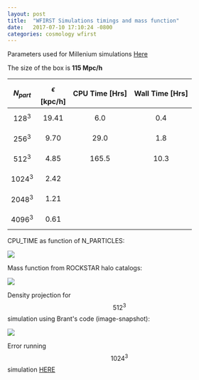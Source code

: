 ```yaml
---
layout: post
title:  "WFIRST Simulations timings and mass function"
date:   2017-07-10 17:10:24 -0800
categories: cosmology wfirst
---
```


Parameters used for Millenium simulations [Here](http://gavo.mpa-garching.mpg.de/Millennium/Help/simulation)


The size of the box is **115 Mpc/h**

| $$N_{part}$$ |  $$\epsilon$$ [kpc/h]  |  CPU Time [Hrs] |  Wall Time  [Hrs]  |
|:------:|:--------------:|:----------------:|:-----------------:|
| $$128^3$$    |   19.41  |  6.0   |  0.4  |
| $$256^3$$    |   9.70   |  29.0  |  1.8  |
| $$512^3$$    |    4.85  |  165.5 |  10.3 |
| $$1024^3$$   |    2.42  |        |       |
| $$2048^3$$   |    1.21 |        |       |
| $$4096^3$$   |    0.61 |        |       |



CPU_TIME as function of N_PARTICLES:


<img src="{{ site.url }}assets/images/timming.png">





Mass function from ROCKSTAR halo catalogs:

<img src="{{ site.url }}assets/images/massFunc_all_new.png">


Density projection for $$512^3$$ simulation using Brant's code (image-snapshot):

<img src="{{ site.url }}assets/images/image.053.dat_.png">



Error running $$1024^3$$ simulation [HERE](https://wwwmpa.mpa-garching.mpg.de/gadget/gadget-list/0358.html)
